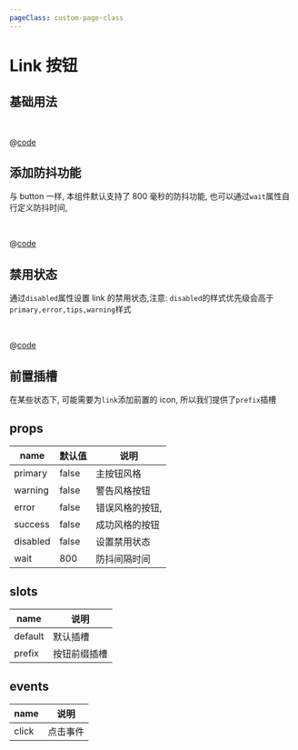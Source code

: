 ```yaml
---
pageClass: custom-page-class
---
```


# Link 按钮

## 基础用法

<br/>
<Link-Base/>

@[code](../comps/Link/Base.vue)

## 添加防抖功能

与 button 一样, 本组件默认支持了 800 毫秒的防抖功能, 也可以通过`wait`属性自行定义防抖时间,

<br/>
<Link-Wait/>

@[code](../comps/Link/Wait.vue)

## 禁用状态

通过`disabled`属性设置 link 的禁用状态,注意: `disabled`的样式优先级会高于`primary,error,tips,warning`样式

<br/>
<Link-Disabled/>

@[code](../comps/Link/Disabled.vue)

## 前置插槽

在某些状态下, 可能需要为`link`添加前置的 icon, 所以我们提供了`prefix`插槽

## props

| name     | 默认值 | 说明            |
| -------- | ------ | --------------- |
| primary  | false  | 主按钮风格      |
| warning  | false  | 警告风格按钮    |
| error    | false  | 错误风格的按钮, |
| success  | false  | 成功风格的按钮  |
| disabled | false  | 设置禁用状态    |
| wait     | 800    | 防抖间隔时间    |

## slots

| name    | 说明         |
| ------- | ------------ |
| default | 默认插槽     |
| prefix  | 按钮前缀插槽 |

## events

| name  | 说明     |
| ----- | -------- |
| click | 点击事件 |
